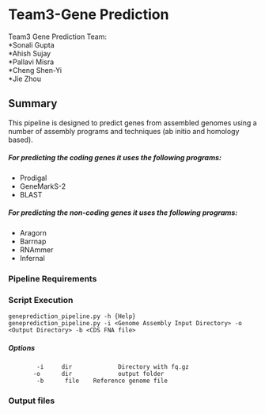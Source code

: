 # Team3-Gene Prediction
Team3 Gene Prediction Team:<br />
*Sonali Gupta <br/>
*Ahish Sujay <br/>
*Pallavi Misra <br/>
*Cheng Shen-Yi <br/>
*Jie Zhou <br/>

## Summary
This pipeline is designed to predict genes from assembled genomes using a number of assembly programs and techniques (ab initio and homology based).
##### For predicting the coding genes it uses the following programs:
* Prodigal
* GeneMarkS-2
* BLAST

##### For predicting the non-coding genes it uses the following programs:
* Aragorn
* Barrnap
* RNAmmer
* Infernal

### Pipeline Requirements

### Script Execution

`geneprediction_pipeline.py -h {Help}`<br />
`geneprediction_pipeline.py -i <Genome Assembly Input Directory> -o <Output Directory> -b <CDS FNA file>` <br />


##### Options
`        -i     dir             Directory with fq.gz` <br />
`        -o      dir             output folder `<br />
`        -b      file    Reference genome file`


### Output files
